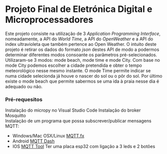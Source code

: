 # **Projeto Final de Eletrónica Digital e Microprocessadores**  
<p>Este projeto consiste na utilização de 3 <i>Application Programming Interface</i>, nomeadamente, a API do <i>World Time</i>, a API do <i>OpenWeather</i> e a API do index ultravioleta que também pertence ao Open Weather.  
O intuito deste projeto é retirar os dados do formato <i>json</i> destes API de modo a podermos determinar diferentes modos consoante os parâmetros pré-selecionados.  
Utilizaram-se 3 modos: mode beach, mode time e mode City. Com base no mode City podemos escolher a cidade pretendida e obter o tempo meteorológico nesse mesmo instante. O mode Time permite indicar se numa cidade selecionda já houve o nascer do sol ou o pôr do sol. Por último existe o mode beach que permite sabermos se uma ida à praia nesse dia é adequado ou não.</p>
                   
### Pré-requesitos
Instalação do micropy no Visual Studio Code
Instalação do broker Mosquitto  
Instalação de um programa que possa subscrever/publicar mensagens MQTT:
* Windows/Mac OSX/Linux [MQTT.fx](http://www.mqttfx.org/)
* Android [MQTT Dash](https://play.google.com/store/apps/details?id=net.routix.mqttdash&hl=pt_PT)
* IOS [MQTT Tool](https://apps.apple.com/us/app/mqttool/id1085976398)
Ter uma placa esp32 com  ligação a 3 leds e 2 botões
